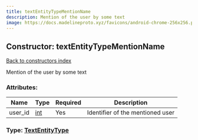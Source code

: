```yaml
---
title: textEntityTypeMentionName
description: Mention of the user by some text
image: https://docs.madelineproto.xyz/favicons/android-chrome-256x256.png
---
```

## Constructor: textEntityTypeMentionName  
[Back to constructors index](index.md)



Mention of the user by some text

### Attributes:

| Name     |    Type       | Required | Description |
|----------|---------------|----------|-------------|
|user\_id|[int](../types/int.md) | Yes|Identifier of the mentioned user|



### Type: [TextEntityType](../types/TextEntityType.md)


